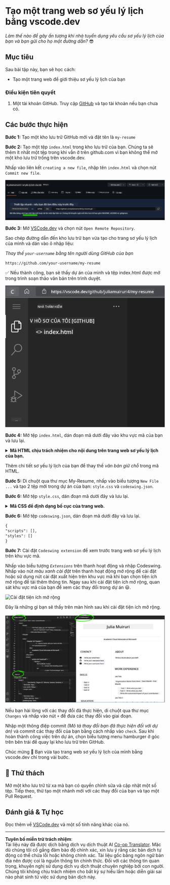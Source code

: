 <!--
CO_OP_TRANSLATOR_METADATA:
{
  "original_hash": "2fcb983b8dbadadb1bc2e97f8c12dac5",
  "translation_date": "2025-08-27T23:06:28+00:00",
  "source_file": "8-code-editor/1-using-a-code-editor/assignment.md",
  "language_code": "vi"
}
-->
# Tạo một trang web sơ yếu lý lịch bằng vscode.dev

_Làm thế nào để gây ấn tượng khi nhà tuyển dụng yêu cầu sơ yếu lý lịch của bạn và bạn gửi cho họ một đường dẫn?_ 😎

## Mục tiêu

Sau bài tập này, bạn sẽ học cách:

- Tạo một trang web để giới thiệu sơ yếu lý lịch của bạn

### Điều kiện tiên quyết

1. Một tài khoản GitHub. Truy cập [GitHub](https://github.com/) và tạo tài khoản nếu bạn chưa có.

## Các bước thực hiện

**Bước 1:** Tạo một kho lưu trữ GitHub mới và đặt tên là `my-resume`

**Bước 2:** Tạo một tệp `index.html` trong kho lưu trữ của bạn. Chúng ta sẽ thêm ít nhất một tệp trong khi vẫn ở trên github.com vì bạn không thể mở một kho lưu trữ trống trên vscode.dev.

Nhấp vào liên kết `creating a new file`, nhập tên `index.html` và chọn nút `Commit new file`.

![Tạo một tệp mới trên github.com](../../../../translated_images/new-file-github.com.c886796d800e8056561829a181be1382c5303da9d902d8b2dd82b68a4806e21f.vi.png)

**Bước 3:** Mở [VSCode.dev](https://vscode.dev) và chọn nút `Open Remote Repository`.

Sao chép đường dẫn đến kho lưu trữ bạn vừa tạo cho trang sơ yếu lý lịch của mình và dán vào ô nhập liệu:

_Thay thế `your-username` bằng tên người dùng GitHub của bạn_

```
https://github.com/your-username/my-resume
```

✅ Nếu thành công, bạn sẽ thấy dự án của mình và tệp index.html được mở trong trình soạn thảo văn bản trên trình duyệt.

![Tạo một tệp mới](../../../../translated_images/project-on-vscode.dev.e79815a9a95ee7feac72ebe5c941c91279716be37c575dbdbf2f43bea2c7d8b6.vi.png)

**Bước 4:** Mở tệp `index.html`, dán đoạn mã dưới đây vào khu vực mã của bạn và lưu lại.

<details>
    <summary><b>Mã HTML chịu trách nhiệm cho nội dung trên trang web sơ yếu lý lịch của bạn.</b></summary>
    
        <html>

            <head>
                <link href="style.css" rel="stylesheet">
                <link rel="stylesheet" href="https://cdnjs.cloudflare.com/ajax/libs/font-awesome/5.15.4/css/all.min.css">
                <title>Your Name Goes Here!</title>
            </head>
            <body>
                <header id="header">
                    <!-- tiêu đề sơ yếu lý lịch với tên và chức danh của bạn -->
                    <h1>Your Name Goes Here!</h1>
                    <hr>
                    Your Role!
                    <hr>
                </header>
                <main>
                    <article id="mainLeft">
                        <section>
                            <h2>LIÊN HỆ</h2>
                            <!-- thông tin liên hệ bao gồm mạng xã hội -->
                            <p>
                                <i class="fa fa-envelope" aria-hidden="true"></i>
                                <a href="mailto:username@domain.top-level domain">Viết email của bạn ở đây</a>
                            </p>
                            <p>
                                <i class="fab fa-github" aria-hidden="true"></i>
                                <a href="github.com/yourGitHubUsername">Viết tên người dùng của bạn ở đây!</a>
                            </p>
                            <p>
                                <i class="fab fa-linkedin" aria-hidden="true"></i>
                                <a href="linkedin.com/yourLinkedInUsername">Viết tên người dùng của bạn ở đây!</a>
                            </p>
                        </section>
                        <section>
                            <h2>KỸ NĂNG</h2>
                            <!-- kỹ năng của bạn -->
                            <ul>
                                <li>Kỹ năng 1!</li>
                                <li>Kỹ năng 2!</li>
                                <li>Kỹ năng 3!</li>
                                <li>Kỹ năng 4!</li>
                            </ul>
                        </section>
                        <section>
                            <h2>HỌC VẤN</h2>
                            <!-- học vấn của bạn -->
                            <h3>Viết khóa học của bạn ở đây!</h3>
                            <p>
                                Viết tên trường của bạn ở đây!
                            </p>
                            <p>
                                Ngày bắt đầu - Ngày kết thúc
                            </p>
                        </section>            
                    </article>
                    <article id="mainRight">
                        <section>
                            <h2>GIỚI THIỆU</h2>
                            <!-- giới thiệu về bạn -->
                            <p>Viết một đoạn giới thiệu về bản thân!</p>
                        </section>
                        <section>
                            <h2>KINH NGHIỆM LÀM VIỆC</h2>
                            <!-- kinh nghiệm làm việc của bạn -->
                            <h3>Chức danh công việc</h3>
                            <p>
                                Tên tổ chức ở đây | Tháng bắt đầu – Tháng kết thúc
                            </p>
                            <ul>
                                    <li>Nhiệm vụ 1 - Viết những gì bạn đã làm!</li>
                                    <li>Nhiệm vụ 2 - Viết những gì bạn đã làm!</li>
                                    <li>Viết kết quả/ảnh hưởng từ đóng góp của bạn</li>
                                    
                            </ul>
                            <h3>Chức danh công việc 2</h3>
                            <p>
                                Tên tổ chức ở đây | Tháng bắt đầu – Tháng kết thúc
                            </p>
                            <ul>
                                    <li>Nhiệm vụ 1 - Viết những gì bạn đã làm!</li>
                                    <li>Nhiệm vụ 2 - Viết những gì bạn đã làm!</li>
                                    <li>Viết kết quả/ảnh hưởng từ đóng góp của bạn</li>
                                    
                            </ul>
                        </section>
                    </article>
                </main>
            </body>
        </html>
</details>

Thêm chi tiết sơ yếu lý lịch của bạn để thay thế _văn bản giữ chỗ_ trong mã HTML.

**Bước 5:** Di chuột qua thư mục My-Resume, nhấp vào biểu tượng `New File ...` và tạo 2 tệp mới trong dự án của bạn: `style.css` và `codeswing.json`.

**Bước 6:** Mở tệp `style.css`, dán đoạn mã dưới đây và lưu lại.

<details>
        <summary><b>Mã CSS để định dạng bố cục của trang web.</b></summary>
            
            body {
                font-family: 'Segoe UI', Tahoma, Geneva, Verdana, sans-serif;
                font-size: 16px;
                max-width: 960px;
                margin: auto;
            }
            h1 {
                font-size: 3em;
                letter-spacing: .6em;
                padding-top: 1em;
                padding-bottom: 1em;
            }

            h2 {
                font-size: 1.5em;
                padding-bottom: 1em;
            }

            h3 {
                font-size: 1em;
                padding-bottom: 1em;
            }
            main { 
                display: grid;
                grid-template-columns: 40% 60%;
                margin-top: 3em;
            }
            header {
                text-align: center;
                margin: auto 2em;
            }

            section {
                margin: auto 1em 4em 2em;
            }

            i {
                margin-right: .5em;
            }

            p {
                margin: .2em auto
            }

            hr {
                border: none;
                background-color: lightgray;
                height: 1px;
            }

            h1, h2, h3 {
                font-weight: 100;
                margin-bottom: 0;
            }
            #mainLeft {
                border-right: 1px solid lightgray;
            }
            
</details>

**Bước 6:** Mở tệp `codeswing.json`, dán đoạn mã dưới đây và lưu lại.

    {
    "scripts": [],
    "styles": []
    }

**Bước 7:** Cài đặt `Codeswing extension` để xem trước trang web sơ yếu lý lịch trên khu vực mã.

Nhấp vào biểu tượng _`Extensions`_ trên thanh hoạt động và nhập Codeswing. Nhấp vào nút _màu xanh cài đặt_ trên thanh hoạt động mở rộng để cài đặt hoặc sử dụng nút cài đặt xuất hiện trên khu vực mã khi bạn chọn tiện ích mở rộng để tải thêm thông tin. Ngay sau khi cài đặt tiện ích mở rộng, quan sát khu vực mã của bạn để xem các thay đổi trong dự án 😃.

![Cài đặt tiện ích mở rộng](../../../../8-code-editor/images/install-extension.gif)

Đây là những gì bạn sẽ thấy trên màn hình sau khi cài đặt tiện ích mở rộng.

![Tiện ích Codeswing hoạt động](../../../../translated_images/after-codeswing-extension-pb.0ebddddcf73b550994947a9084e35e2836c713ae13839d49628e3c764c1cfe83.vi.png)

Nếu bạn hài lòng với các thay đổi đã thực hiện, di chuột qua thư mục `Changes` và nhấp vào nút `+` để đưa các thay đổi vào giai đoạn.

Nhập một thông điệp commit _(Mô tả thay đổi bạn đã thực hiện đối với dự án)_ và commit các thay đổi của bạn bằng cách nhấp vào `check`. Sau khi hoàn thành công việc trên dự án, chọn biểu tượng menu hamburger ở góc trên bên trái để quay lại kho lưu trữ trên GitHub.

Chúc mừng 🎉 Bạn vừa tạo trang web sơ yếu lý lịch của mình bằng vscode.dev chỉ trong vài bước.

## 🚀 Thử thách

Mở một kho lưu trữ từ xa mà bạn có quyền chỉnh sửa và cập nhật một số tệp. Tiếp theo, thử tạo một nhánh mới với các thay đổi của bạn và tạo một Pull Request.

## Đánh giá & Tự học

Đọc thêm về [VSCode.dev](https://code.visualstudio.com/docs/editor/vscode-web?WT.mc_id=academic-0000-alfredodeza) và một số tính năng khác của nó.

---

**Tuyên bố miễn trừ trách nhiệm**:  
Tài liệu này đã được dịch bằng dịch vụ dịch thuật AI [Co-op Translator](https://github.com/Azure/co-op-translator). Mặc dù chúng tôi cố gắng đảm bảo độ chính xác, xin lưu ý rằng các bản dịch tự động có thể chứa lỗi hoặc không chính xác. Tài liệu gốc bằng ngôn ngữ bản địa nên được coi là nguồn thông tin chính thức. Đối với các thông tin quan trọng, khuyến nghị sử dụng dịch vụ dịch thuật chuyên nghiệp bởi con người. Chúng tôi không chịu trách nhiệm cho bất kỳ sự hiểu lầm hoặc diễn giải sai nào phát sinh từ việc sử dụng bản dịch này.